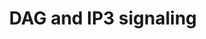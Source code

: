---
annotations:
- type: Pathway Ontology
  value: immune response pathway
- type: Pathway Ontology
  value: signaling pathway
authors:
- ReactomeTeam
- Anwesha
- Mkutmon
description: This pathway describes the generation of DAG and IP3 by the PLCgamma-mediated
  hydrolysis of PIP2 and the subsequent downstream signaling events.  View original
  pathway at [http://www.reactome.org/PathwayBrowser/#DIAGRAM=1489509 Reactome].
last-edited: 2021-01-25
organisms:
- Homo sapiens
redirect_from:
- /index.php/Pathway:WP2688
- /instance/WP2688
schema-jsonld:
- '@context': https://schema.org/
  '@id': https://wikipathways.github.io/pathways/WP2688.html
  '@type': Dataset
  creator:
    '@type': Organization
    name: WikiPathways
  description: This pathway describes the generation of DAG and IP3 by the PLCgamma-mediated
    hydrolysis of PIP2 and the subsequent downstream signaling events.  View original
    pathway at [http://www.reactome.org/PathwayBrowser/#DIAGRAM=1489509 Reactome].
  keywords:
  - G-betagamma
  - PKC-delta/epsilon
  - 'Mg2+ '
  - 'ADCY6 '
  - tetramer
  - 'CAMK2G '
  - PI(4,5)P2
  - 'ADCY4 '
  - 'ADCY5 '
  - PKA catalytic
  - Protein Kinase A,
  - dodecamer:CALM1:4xCa2+
  - p-CaMKK:CALM1:4xCa2+
  - 'p-T200-CAMK4 '
  - 'ADCY7 '
  - 'p-CAMKK2 '
  - 'p-T287-CAMK2D '
  - p-T286-CaMKII
  - KPNA2
  - 'PRKACA '
  - 'ADCY1 '
  - Ca2+
  - 'NBEA '
  - CREB1
  - p-T287-CAMK2B
  - 'PRKCE '
  - 'CAMK2D '
  - 'CAMK2B '
  - 'activated PDE1B '
  - 'activated PDE1A '
  - PRKAR2A
  - DAGs
  - p-S29-ADRBK1
  - Phospho-PKC-delta/epsilon
  - 'ITPR3 '
  - 'PRKCA '
  - catalytic subunits
  - 'p-T286-CAMK2A '
  - 'p-T287-CAMK2B '
  - 'PDE1C '
  - CaMKII
  - p-4Y-PLCG1
  - cAMP:PKA regulatory
  - 'cAMP '
  - dimers
  - CAMK4:KPNA2
  - 'PRKAR1B '
  - CAMK4
  - 'PRKAR2B '
  - NBEA:PRKAR2A
  - 'CAMK4 '
  - CALM1:4xCa2+
  - subunit
  - 'p-T566,T710,S729-PRKCE '
  - gamma, delta)
  - cAMP
  - PKA tetramer:4xcAMP
  - 'I(1,4,5)P3 '
  - PRKACA,(PRKACB,PRKACG,PRKX)
  - 'CAMKK1 '
  - PKA tetramer
  - 'NAD+ '
  - IP3 receptor
  - 'KPNA2 '
  - p-T200-CAMK4:CALM1:4xCa2+
  - 'ADCY8 '
  - GRK2:CALM1:4xCa2+
  - CaMKII dodecamer
  - ITPR:I(1,4,5)P3
  - 'activated PDE1C '
  - active PKC (alpha,
  - 'PDE1A '
  - 'Ca2+ '
  - GRK2
  - 'ITPR1 '
  - I(1,4,5)P3
  - 'p-T287-CAMK2G '
  - 'PRKACG '
  - NBEA
  - 'PRKCG '
  - 'ADCY9 '
  - CAMK4:CALM1:4xCa2+
  - ATP
  - CALM1
  - homodimer
  - 'PRKCD '
  - 'PRKX '
  - 'GRK2 '
  - CaMKK
  - 'PDE1B '
  - ADP
  - H2O
  - 'PRKAR2A '
  - 'PRKAR1A '
  - 'AHCYL1 '
  - (Mg2+ cofactor)
  - 'p-CAMKK1 '
  - 'ADCY2 '
  - homotetramer
  - 'CAMKK2 '
  - p-T287-CAMK2G
  - 'p-S12,S13,T200-CAMK4 '
  - dodecamer
  - p-S12.S13,T200-CAMK4:CALM1:4xCa2+
  - p-S133-CREB1
  - PPi
  - 'p-S133-CREB1 '
  - CaMKK:CALM1:4xCa2+
  - 'PRKACB '
  - 'p-T507,S645,S664-PRKCD(1-676) '
  - activated PDE1
  - 'ITPR2 '
  - 'CALM1 '
  - Adenylate cyclase
  - PDE1 dimers
  - 'CAMK2A '
  - 'ADCY3 '
  - AHCYL1:NAD+:ITPR1:I(1,4,5)P3 tetramer
  - AMP
  license: CC0
  name: DAG and IP3 signaling
seo: CreativeWork
title: DAG and IP3 signaling
wpid: WP2688
---